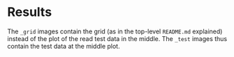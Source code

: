 # Results
The `_grid` images contain the grid (as in the top-level `README.md` explained) instead of the plot of the read test data in the middle.
The `_test` images thus contain the test data at the middle plot.